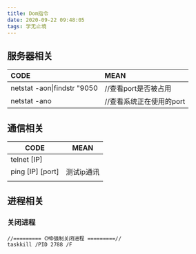 ```yaml
---
title: Dom指令
date: 2020-09-22 09:48:05
tags: 学无止境
---
```


## 服务器相关

| CODE                        | MEAN                     |
| :-------------------------- | :----------------------- |
| netstat -aon\|findstr "9050 | //查看port是否被占用     |
| netstat -ano                | //查看系统正在使用的port |

## 通信相关

| CODE               | MEAN |
| ------------------ | ---- |
| telnet   [IP]      |      |
| ping  [IP]  [port] |  测试ip通讯    |
|                    |      |

## 进程相关

### 关闭进程

```dos
//========= CMD强制关闭进程 =========//
taskkill /PID 2788 /F
```